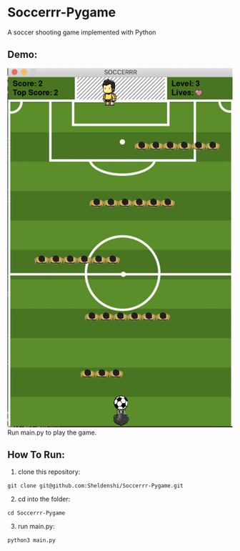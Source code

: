 # Soccerrr-Pygame
A soccer shooting game implemented with Python
## Demo:
![demo](https://github.com/Sheldenshi/Soccerrr-Pygame/blob/master/ss.png)
Run main.py to play the game.

## How To Run:
1. clone this repository:
```
git clone git@github.com:Sheldenshi/Soccerrr-Pygame.git
```
2. cd into the folder:
```
cd Soccerrr-Pygame
```
3. run main.py:
```
python3 main.py
```
